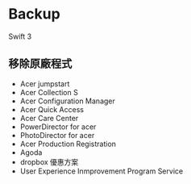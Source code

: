 # Backup
Swift 3 
## 移除原廠程式
- Acer jumpstart
- Acer Collection S
- Acer Configuration Manager
- Acer Quick Access
- Acer Care Center
- PowerDirector for acer
- PhotoDirector for acer
- Acer Production Registration
- Agoda
- dropbox 優惠方案
- User Experience Inmprovement Program Service
